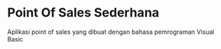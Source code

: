 # Point Of Sales Sederhana
Aplikasi point of sales yang dibuat dengan bahasa pemrograman Visual Basic
